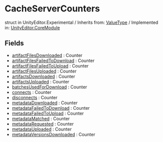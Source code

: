 # CacheServerCounters
struct in UnityEditor.Experimental
 / Inherits from: <a href="https://docs.unity3d.com/6000.0/Documentation/ScriptReference/ValueType.html" target="_blank">ValueType</a> / Implemented in: <a href="https://docs.unity3d.com/6000.0/Documentation/ScriptReference/UnityEditor.CoreModule.html" target="_blank">UnityEditor.CoreModule</a>
## Fields
- <a href="https://docs.unity3d.com/6000.0/Documentation/ScriptReference/CacheServerCounters-artifactFilesDownloaded.html" target="_blank">artifactFilesDownloaded</a> : Counter
- <a href="https://docs.unity3d.com/6000.0/Documentation/ScriptReference/CacheServerCounters-artifactFilesFailedToDownload.html" target="_blank">artifactFilesFailedToDownload</a> : Counter
- <a href="https://docs.unity3d.com/6000.0/Documentation/ScriptReference/CacheServerCounters-artifactFilesFailedToUpload.html" target="_blank">artifactFilesFailedToUpload</a> : Counter
- <a href="https://docs.unity3d.com/6000.0/Documentation/ScriptReference/CacheServerCounters-artifactFilesUploaded.html" target="_blank">artifactFilesUploaded</a> : Counter
- <a href="https://docs.unity3d.com/6000.0/Documentation/ScriptReference/CacheServerCounters-artifactsDownloaded.html" target="_blank">artifactsDownloaded</a> : Counter
- <a href="https://docs.unity3d.com/6000.0/Documentation/ScriptReference/CacheServerCounters-artifactsUploaded.html" target="_blank">artifactsUploaded</a> : Counter
- <a href="https://docs.unity3d.com/6000.0/Documentation/ScriptReference/CacheServerCounters-batchesUsedForDownload.html" target="_blank">batchesUsedForDownload</a> : Counter
- <a href="https://docs.unity3d.com/6000.0/Documentation/ScriptReference/CacheServerCounters-connects.html" target="_blank">connects</a> : Counter
- <a href="https://docs.unity3d.com/6000.0/Documentation/ScriptReference/CacheServerCounters-disconnects.html" target="_blank">disconnects</a> : Counter
- <a href="https://docs.unity3d.com/6000.0/Documentation/ScriptReference/CacheServerCounters-metadataDownloaded.html" target="_blank">metadataDownloaded</a> : Counter
- <a href="https://docs.unity3d.com/6000.0/Documentation/ScriptReference/CacheServerCounters-metadataFailedToDownload.html" target="_blank">metadataFailedToDownload</a> : Counter
- <a href="https://docs.unity3d.com/6000.0/Documentation/ScriptReference/CacheServerCounters-metadataFailedToUpload.html" target="_blank">metadataFailedToUpload</a> : Counter
- <a href="https://docs.unity3d.com/6000.0/Documentation/ScriptReference/CacheServerCounters-metadataMatched.html" target="_blank">metadataMatched</a> : Counter
- <a href="https://docs.unity3d.com/6000.0/Documentation/ScriptReference/CacheServerCounters-metadataRequested.html" target="_blank">metadataRequested</a> : Counter
- <a href="https://docs.unity3d.com/6000.0/Documentation/ScriptReference/CacheServerCounters-metadataUploaded.html" target="_blank">metadataUploaded</a> : Counter
- <a href="https://docs.unity3d.com/6000.0/Documentation/ScriptReference/CacheServerCounters-metadataVersionsDownloaded.html" target="_blank">metadataVersionsDownloaded</a> : Counter
